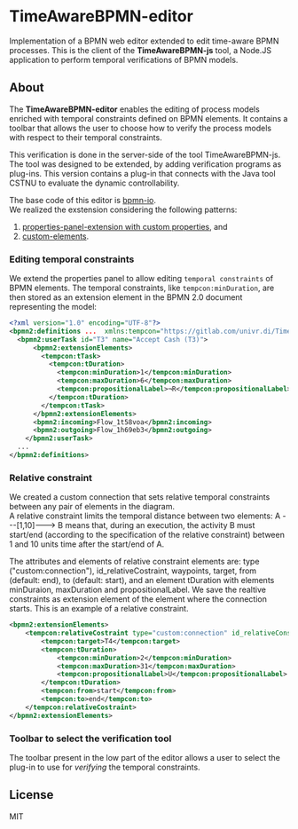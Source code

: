# TimeAwareBPMN-editor

Implementation of a BPMN web editor extended to edit
time-aware BPMN processes. This is the client of the **TimeAwareBPMN-js** tool, a Node.JS application to perform temporal verifications of BPMN models.

## About

The **TimeAwareBPMN-editor** enables the editing of process models enriched with temporal constraints defined on BPMN elements. It contains a toolbar that allows the user to choose how to verify the process models with respect to their temporal constraints. 

This verification is done in the server-side of the tool TimeAwareBPMN-js. 
The tool was designed to be extended, by adding verification programs as plug-ins.
This version contains a plug-in that connects with the Java tool CSTNU to evaluate the dynamic controllability. 

The base code of this editor is [bpmn-io](https://github.com/bpmn-io/).<br>
We realized the exstension considering the following patterns:
 1. [properties-panel-extension with custom properties](https://github.com/bpmn-io/bpmn-js-examples/tree/master/properties-panel-extension), and 
 2. [custom-elements](https://github.com/bpmn-io/bpmn-js-examples/tree/master/custom-elements).

### Editing temporal constraints 

We extend the properties panel to allow editing `temporal constraints` of BPMN elements. 
The temporal constraints, like `tempcon:minDuration`, are then stored as an extension element in the BPMN 2.0 document representing the model:

```xml
<?xml version="1.0" encoding="UTF-8"?>
<bpmn2:definitions ...  xmlns:tempcon="https://gitlab.com/univr.di/TimeAwareBPMN/-/tree/main/ TABPMN20.xsd" id="sample-diagram">
  <bpmn2:userTask id="T3" name="Accept Cash (T3)">
      <bpmn2:extensionElements>
        <tempcon:tTask>
          <tempcon:tDuration>
            <tempcon:minDuration>1</tempcon:minDuration>
            <tempcon:maxDuration>6</tempcon:maxDuration>
            <tempcon:propositionalLabel>¬R</tempcon:propositionalLabel>
          </tempcon:tDuration>
        </tempcon:tTask>
      </bpmn2:extensionElements>
      <bpmn2:incoming>Flow_1t58voa</bpmn2:incoming>
      <bpmn2:outgoing>Flow_1h69eb3</bpmn2:outgoing>
    </bpmn2:userTask>
  ...
</bpmn2:definitions>
```

### Relative constraint

We created a custom connection that sets relative temporal constraints between any pair of elements in the diagram.<br>
A relative constraint limits the temporal distance between two elements: A ---[1,10]---> B means that, during an execution, the activity B must start/end (according to the specification of the relative constraint) between 1 and 10 units time after the start/end of A.

The attributes and elements of relative constraint elements are: type ("custom:connection"), id_relativeCostraint, waypoints, target, from (default: end), to (default: start), and an element tDuration with elements minDuraion, maxDuration and propositionalLabel. 
We save the realtive constraints as extension element of the element where the connection starts. This is an example of a relative constraint. 

```xml
<bpmn2:extensionElements>
	<tempcon:relativeCostraint type="custom:connection" id_relativeConstraint="RelativeConstraint_2v93" waypoints="[{&#34;x&#34;:220,&#34;y&#34;:220},{&#34;x&#34;:220,&#34;y&#34;:420},{&#34;x&#34;:960,&#34;y&#34;:420},{&#34;x&#34;:960,&#34;y&#34;:220}]">
		<tempcon:target>T4</tempcon:target>
		<tempcon:tDuration>
			<tempcon:minDuration>2</tempcon:minDuration>
			<tempcon:maxDuration>31</tempcon:maxDuration>
			<tempcon:propositionalLabel>U</tempcon:propositionalLabel>
		</tempcon:tDuration>
		<tempcon:from>start</tempcon:from>
		<tempcon:to>end</tempcon:to>
	</tempcon:relativeCostraint>
</bpmn2:extensionElements>
```


### Toolbar to select the verification tool

The toolbar present in the low part of the editor allows a user to select the plug-in to use for *verifying* the temporal constraints.

## License

MIT
